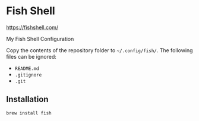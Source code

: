 # Fish Shell

https://fishshell.com/

My Fish Shell Configuration

Copy the contents of the repository folder to `~/.config/fish/`. The following files can be ignored:

- `README.md`
- `.gitignore`
- `.git`

## Installation

```bash
brew install fish
```

